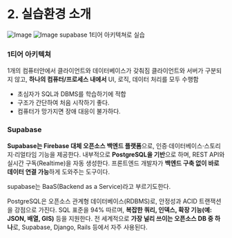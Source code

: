 # 2\. 실습환경 소개
![Image](https://img1.daumcdn.net/thumb/R1280x0/?scode=mtistory2&fname=https%3A%2F%2Fblog.kakaocdn.net%2Fdn%2Fcz6C7x%2FbtsN3Nd0oXd%2FCim2dCm5DWwcIiTBVhc1u1%2Fimg.png)
![Image](https://img1.daumcdn.net/thumb/R1280x0/?scode=mtistory2&fname=https%3A%2F%2Fblog.kakaocdn.net%2Fdn%2FboVTNF%2FbtsN4E8auPT%2FKboM16fTBkzWfKQaxdA1T1%2Fimg.png)
supabase 1티어 아키텍쳐로 실습

### 1티어 아키텍쳐

1개의 컴퓨터안에서 클라이언트와 데이터베이스가 갖춰짐
클라이언트와 서버가 구분되지 않고, **하나의 컴퓨터/프로세스 내에서** UI, 로직, 데이터 처리를 모두 수행함

-   초심자가 SQL과 DBMS를 학습하기에 적합
-   구조가 간단하여 처음 시작하기 좋다.
-   컴퓨터가 망가지면 장애 대응이 불가하다.


### **Supabase**

**Supabase는 Firebase 대체 오픈소스 백엔드 플랫폼**으로, 인증·데이터베이스·스토리지·리얼타임 기능을 제공한다. 내부적으로 **PostgreSQL을 기반**으로 하며, REST API와 실시간 구독(Realtime)을 자동 생성한다. 프론트엔드 개발자가 **백엔드 구축 없이 바로 데이터 연결 가능**하게 도와주는 도구이다.

supabase는 BaaS(Backend as a Service)라고 부르기도한다.

PostgreSQL은 오픈소스 관계형 데이터베이스(RDBMS)로, 안정성과 ACID 트랜잭션을 강점으로 가진다. SQL 표준을 94% 따르며, **복잡한 쿼리, 인덱스, 확장 기능(예: JSON, 배열, GIS)** 등을 지원한다. 전 세계적으로 **가장 널리 쓰이는 오픈소스 DB 중 하나**로, Supabase, Django, Rails 등에서 자주 사용된다.